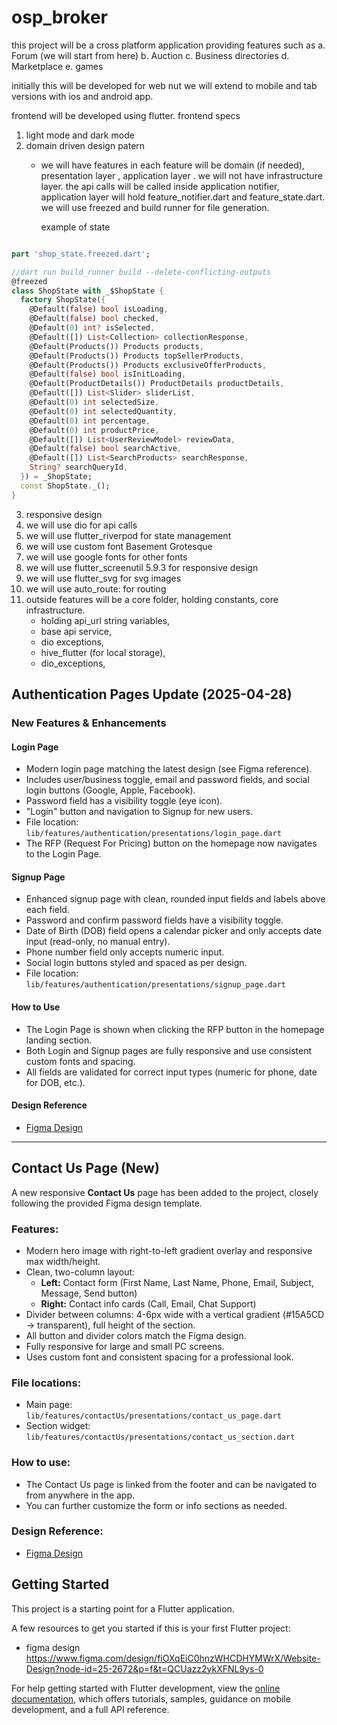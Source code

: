 # osp_broker

this project will be a cross platform application providing features such as 
a. Forum (we will start from here)
b. Auction
c. Business directories
d. Marketplace
e. games

initially this will be developed for web nut we will extend to mobile and tab versions with ios and android app.

frontend will be developed using flutter.
frontend specs 
1. light mode and dark mode 
2. domain driven design patern 
    - we will have features 
        in each feature will be domain (if needed), presentation layer , application layer .
        we will not have infrastructure layer. the api calls will be called inside application notifier,
        application layer will hold feature_notifier.dart and feature_state.dart. 
        we will use freezed and build runner for file generation.

        example of state 
```dart

part 'shop_state.freezed.dart';

//dart run build_runner build --delete-conflicting-outputs
@freezed
class ShopState with _$ShopState {
  factory ShopState({
    @Default(false) bool isLoading,
    @Default(false) bool checked,
    @Default(0) int? isSelected,
    @Default([]) List<Collection> collectionResponse,
    @Default(Products()) Products products,
    @Default(Products()) Products topSellerProducts,
    @Default(Products()) Products exclusiveOfferProducts,
    @Default(false) bool isInitLoading,
    @Default(ProductDetails()) ProductDetails productDetails,
    @Default([]) List<Slider> sliderList,
    @Default(0) int selectedSize,
    @Default(0) int selectedQuantity,
    @Default(0) int percentage,
    @Default(0) int productPrice,
    @Default([]) List<UserReviewModel> reviewData,
    @Default(false) bool searchActive,
    @Default([]) List<SearchProducts> searchResponse,
    String? searchQueryId,
  }) = _ShopState;
  const ShopState._();
}
```

3. responsive design
4. we will use dio for api calls
5. we will use flutter_riverpod for state management
6. we will use custom font Basement Grotesque
7. we will use google fonts for other fonts
8. we will use flutter_screenutil 5.9.3 for responsive design
9. we will use flutter_svg for svg images
10. we will use auto_route: for routing
11. outside features will be
    a core folder,
    holding constants,
    core infrastructure.
    - holding api_url string variables,
    - base api service,
    - dio exceptions,
    - hive_flutter (for local storage),
    - dio_exceptions,

## Authentication Pages Update (2025-04-28)

### New Features & Enhancements

#### Login Page
- Modern login page matching the latest design (see Figma reference).
- Includes user/business toggle, email and password fields, and social login buttons (Google, Apple, Facebook).
- Password field has a visibility toggle (eye icon).
- "Login" button and navigation to Signup for new users.
- File location: `lib/features/authentication/presentations/login_page.dart`
- The RFP (Request For Pricing) button on the homepage now navigates to the Login Page.

#### Signup Page
- Enhanced signup page with clean, rounded input fields and labels above each field.
- Password and confirm password fields have a visibility toggle.
- Date of Birth (DOB) field opens a calendar picker and only accepts date input (read-only, no manual entry).
- Phone number field only accepts numeric input.
- Social login buttons styled and spaced as per design.
- File location: `lib/features/authentication/presentations/signup_page.dart`

#### How to Use
- The Login Page is shown when clicking the RFP button in the homepage landing section.
- Both Login and Signup pages are fully responsive and use consistent custom fonts and spacing.
- All fields are validated for correct input types (numeric for phone, date for DOB, etc.).

#### Design Reference
- [Figma Design](https://www.figma.com/design/fiOXqEiC0hnzWHCDHYMWrX/Website-Design?node-id=25-2672&p=f&t=QCUazz2ykXFNL9ys-0)

---

## Contact Us Page (New)

A new responsive **Contact Us** page has been added to the project, closely following the provided Figma design template.

### Features:
- Modern hero image with right-to-left gradient overlay and responsive max width/height.
- Clean, two-column layout:
  - **Left:** Contact form (First Name, Last Name, Phone, Email, Subject, Message, Send button)
  - **Right:** Contact info cards (Call, Email, Chat Support)
- Divider between columns: 4-6px wide with a vertical gradient (#15A5CD → transparent), full height of the section.
- All button and divider colors match the Figma design.
- Fully responsive for large and small PC screens.
- Uses custom font and consistent spacing for a professional look.

### File locations:
- Main page: `lib/features/contactUs/presentations/contact_us_page.dart`
- Section widget: `lib/features/contactUs/presentations/contact_us_section.dart`

### How to use:
- The Contact Us page is linked from the footer and can be navigated to from anywhere in the app.
- You can further customize the form or info sections as needed.

### Design Reference:
- [Figma Design](https://www.figma.com/design/fiOXqEiC0hnzWHCDHYMWrX/Website-Design?node-id=25-2672&p=f&t=QCUazz2ykXFNL9ys-0)


## Getting Started

This project is a starting point for a Flutter application.

A few resources to get you started if this is your first Flutter project:
- figma design https://www.figma.com/design/fiOXqEiC0hnzWHCDHYMWrX/Website-Design?node-id=25-2672&p=f&t=QCUazz2ykXFNL9ys-0

For help getting started with Flutter development, view the
[online documentation](https://docs.flutter.dev/), which offers tutorials,
samples, guidance on mobile development, and a full API reference.
